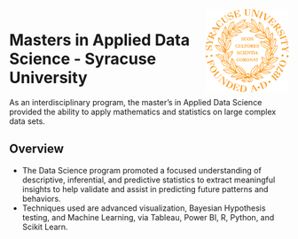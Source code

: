 <img align="right" width="150" height="150" src="https://github.com/dcaley5005/Data_Science/blob/main/Syracuse/Applied%20Data%20Science%20Portfolio/syracuse_logo.png">

# Masters in Applied Data Science - Syracuse University

As an interdisciplinary program, the master’s in Applied Data Science provided the ability to apply mathematics and statistics on large complex data sets.

## Overview
- The Data Science program promoted a focused understanding of descriptive, inferential, and predictive statistics to extract meaningful insights to help validate and assist in predicting future patterns and behaviors.
- Techniques used are advanced visualization, Bayesian Hypothesis testing, and Machine Learning, via Tableau, Power BI, R, Python, and Scikit Learn.
